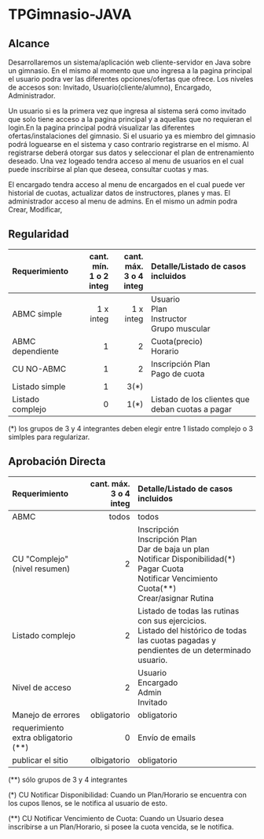 # TPGimnasio-JAVA

## Alcance
Desarrollaremos un sistema/aplicación web cliente-servidor en Java sobre un gimnasio. En el mismo al momento que uno ingresa a la pagina principal el usuario podra ver las diferentes opciones/ofertas que ofrece. Los niveles de accesos son: Invitado, Usuario(cliente/alumno), Encargado, Administrador.

Un usuario si es la primera vez que ingresa al sistema será como invitado  que solo tiene acceso a la pagina principal y a aquellas que no requieran el login.En la pagina principal podrá visualizar las diferentes ofertas/instalaciones del gimnasio. Si el usuario ya es miembro del gimnasio podrá loguearse en el sistema y caso contrario registrarse en el mismo. Al registrarse deberá otorgar sus datos y seleccionar el plan de entrenamiento deseado. Una vez logeado tendra acceso al menu de usuarios en el cual puede inscribirse al plan que deseea, consultar cuotas y mas.

El encargado tendra acceso al menu de encargados en el cual puede ver historial de cuotas, actualizar datos de instructores, planes y mas.
El administrador acceso al menu de admins. En el mismo un admin podra Crear, Modificar, 



## Regularidad

|Requerimiento|cant. mín.<br>1 o 2 integ|cant. máx.<br>3 o 4 integ|Detalle/Listado de casos incluidos|
|:-|-:|-:|:-|
|ABMC simple|1 x integ|1 x integ|Usuario<br>Plan<br>Instructor<br>Grupo muscular
|ABMC dependiente|1|2|Cuota(precio)<br>Horario
|CU NO-ABMC|1|2| Inscripción Plan<br>Pago de cuota
|Listado simple|1|3(*)| 
|Listado complejo|0|1(*)|Listado de los clientes que deban cuotas a pagar

(\*) los grupos de 3 y 4 integrantes deben elegir entre 1 listado complejo o 3 simlples para regularizar.


## Aprobación Directa

|Requerimiento|cant. máx.<br>3 o 4 integ|Detalle/Listado de casos incluidos|
|:-|-:|:-|
|ABMC|todos|todos
|CU "Complejo"(nivel resumen)|2|Inscripción<br>Inscripción Plan<br>Dar de baja un plan<br>Notificar Disponibilidad(*)<br>Pagar Cuota<br>Notificar Vencimiento Cuota(**)<br>Crear/asignar Rutina
|Listado complejo|2| Listado de todas las rutinas con sus ejercicios.<br>Listado del histórico de todas las cuotas pagadas y pendientes de un determinado usuario.
|Nivel de acceso|2| Usuario<br>Encargado<br>Admin<br>Invitado
|Manejo de errores|obligatorio|obligatorio||
|requerimiento extra obligatorio (**)|0|Envío de emails|
|publicar el sitio|olbigatorio|obligatorio||

(\*\*) sólo grupos de 3 y 4 integrantes

(*) CU Notificar Disponibilidad: Cuando un Plan/Horario se encuentra con los cupos llenos, se le notifica al usuario de esto.

(**) CU Notificar Vencimiento de Cuota: Cuando un Usuario desea inscribirse a un Plan/Horario, si posee la cuota vencida, se le notifica.
